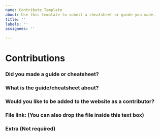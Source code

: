 ```yaml
---
name: Contribute Template
about: Use this template to submit a cheatsheet or guide you made.
title: ''
labels: ''
assignees: ''

---
```


# Contributions
### Did you made a guide or cheatsheet?


### What is the guide/cheatsheet about?


### Would you like to be added to the website as a contributor?


### File link: (You can also drop the file inside this text box)


### Extra (Not required)
